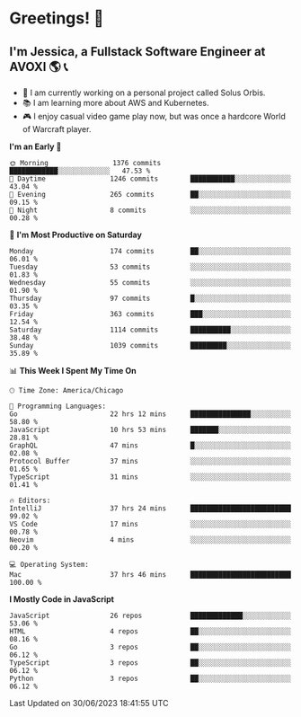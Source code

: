 # Greetings! 🧠

## I'm Jessica, a Fullstack Software Engineer at AVOXI 🌎 📞

- 🌟 I am currently working on a personal project called Solus Orbis.
- 📚 I am learning more about AWS and Kubernetes.
- 🎮 I enjoy casual video game play now, but was once a hardcore World of Warcraft player.

<!--START_SECTION:waka-->
**I'm an Early 🐤** 

```text
🌞 Morning                1376 commits        ████████████░░░░░░░░░░░░░   47.53 % 
🌆 Daytime                1246 commits        ███████████░░░░░░░░░░░░░░   43.04 % 
🌃 Evening                265 commits         ██░░░░░░░░░░░░░░░░░░░░░░░   09.15 % 
🌙 Night                  8 commits           ░░░░░░░░░░░░░░░░░░░░░░░░░   00.28 % 
```
📅 **I'm Most Productive on Saturday** 

```text
Monday                   174 commits         ██░░░░░░░░░░░░░░░░░░░░░░░   06.01 % 
Tuesday                  53 commits          ░░░░░░░░░░░░░░░░░░░░░░░░░   01.83 % 
Wednesday                55 commits          ░░░░░░░░░░░░░░░░░░░░░░░░░   01.90 % 
Thursday                 97 commits          █░░░░░░░░░░░░░░░░░░░░░░░░   03.35 % 
Friday                   363 commits         ███░░░░░░░░░░░░░░░░░░░░░░   12.54 % 
Saturday                 1114 commits        ██████████░░░░░░░░░░░░░░░   38.48 % 
Sunday                   1039 commits        █████████░░░░░░░░░░░░░░░░   35.89 % 
```


📊 **This Week I Spent My Time On** 

```text
🕑︎ Time Zone: America/Chicago

💬 Programming Languages: 
Go                       22 hrs 12 mins      ███████████████░░░░░░░░░░   58.80 % 
JavaScript               10 hrs 53 mins      ███████░░░░░░░░░░░░░░░░░░   28.81 % 
GraphQL                  47 mins             █░░░░░░░░░░░░░░░░░░░░░░░░   02.08 % 
Protocol Buffer          37 mins             ░░░░░░░░░░░░░░░░░░░░░░░░░   01.65 % 
TypeScript               31 mins             ░░░░░░░░░░░░░░░░░░░░░░░░░   01.41 % 

🔥 Editors: 
IntelliJ                 37 hrs 24 mins      █████████████████████████   99.02 % 
VS Code                  17 mins             ░░░░░░░░░░░░░░░░░░░░░░░░░   00.78 % 
Neovim                   4 mins              ░░░░░░░░░░░░░░░░░░░░░░░░░   00.20 % 

💻 Operating System: 
Mac                      37 hrs 46 mins      █████████████████████████   100.00 % 
```

**I Mostly Code in JavaScript** 

```text
JavaScript               26 repos            █████████████░░░░░░░░░░░░   53.06 % 
HTML                     4 repos             ██░░░░░░░░░░░░░░░░░░░░░░░   08.16 % 
Go                       3 repos             ██░░░░░░░░░░░░░░░░░░░░░░░   06.12 % 
TypeScript               3 repos             ██░░░░░░░░░░░░░░░░░░░░░░░   06.12 % 
Python                   3 repos             ██░░░░░░░░░░░░░░░░░░░░░░░   06.12 % 
```




 Last Updated on 30/06/2023 18:41:55 UTC
<!--END_SECTION:waka-->

<!--
**jessikuh/jessikuh** is a ✨ _special_ ✨ repository because its `README.md` (this file) appears on your GitHub profile.

Here are some ideas to get you started:

- 🔭 I’m currently working on ...
- 🌱 I’m currently learning ...
- 👯 I’m looking to collaborate on ...
- 🤔 I’m looking for help with ...
- 💬 Ask me about ...
- 📫 How to reach me: ...
- 😄 Pronouns: ...
- ⚡ Fun fact: ...
-->
